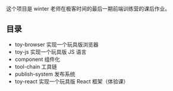 这个项目是 winter 老师在极客时间的最后一期前端训练营的课后作业。

## 目录

- toy-browser 实现一个玩具版浏览器
- toy-js 实现一个玩具版 JS 语言
- component 组件化
- tool-chain 工具链
- publish-system 发布系统
- toy-react 实现一个玩具版 React 框架（体验课）
